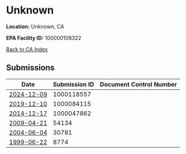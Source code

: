 # Unknown

**Location:** Unknown, CA

**EPA Facility ID:** 100000108322

[Back to CA Index](../../index.md)

## Submissions

| Date | Submission ID | Document Control Number |
|------|--------------|-------------------------|
| [2024-12-09](submissions/1000118557.md) | 1000118557 |  |
| [2019-12-10](submissions/1000084115.md) | 1000084115 |  |
| [2014-12-17](submissions/1000047862.md) | 1000047862 |  |
| [2009-04-21](submissions/54134.md) | 54134 |  |
| [2004-06-04](submissions/30781.md) | 30781 |  |
| [1999-06-22](submissions/8774.md) | 8774 |  |
